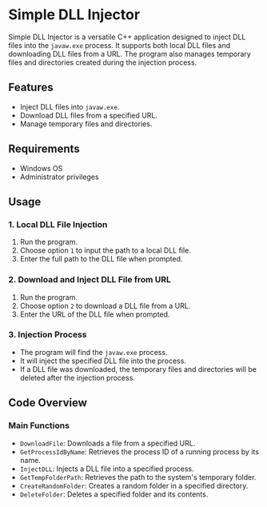 # Simple DLL Injector

Simple DLL Injector is a versatile C++ application designed to inject DLL files into the `javaw.exe` process. It supports both local DLL files and downloading DLL files from a URL. The program also manages temporary files and directories created during the injection process.

## Features

- Inject DLL files into `javaw.exe`.
- Download DLL files from a specified URL.
- Manage temporary files and directories.

## Requirements

- Windows OS
- Administrator privileges

## Usage

### 1. Local DLL File Injection

1. Run the program.
2. Choose option `1` to input the path to a local DLL file.
3. Enter the full path to the DLL file when prompted.

### 2. Download and Inject DLL File from URL

1. Run the program.
2. Choose option `2` to download a DLL file from a URL.
3. Enter the URL of the DLL file when prompted.

### 3. Injection Process

- The program will find the `javaw.exe` process.
- It will inject the specified DLL file into the process.
- If a DLL file was downloaded, the temporary files and directories will be deleted after the injection process.

## Code Overview

### Main Functions

- `DownloadFile`: Downloads a file from a specified URL.
- `GetProcessIdByName`: Retrieves the process ID of a running process by its name.
- `InjectDLL`: Injects a DLL file into a specified process.
- `GetTempFolderPath`: Retrieves the path to the system's temporary folder.
- `CreateRandomFolder`: Creates a random folder in a specified directory.
- `DeleteFolder`: Deletes a specified folder and its contents.

